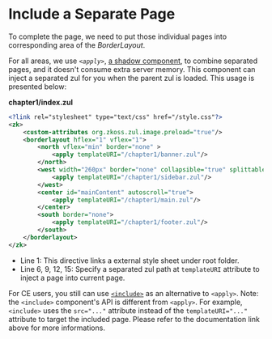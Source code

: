 # Include a Separate Page

To complete the page, we need to put those individual pages into
corresponding area of the *BorderLayout*.

For all areas, we use *`<apply>`*, [a shadow component]({{site.baseurl}}/zk_essentials/shadow_components/), to combine separated pages, and it doesn't consume extra server memory. This component can inject a separated zul for you when the parent zul is loaded. This usage is presented below:

**chapter1/index.zul**
```xml
<?link rel="stylesheet" type="text/css" href="/style.css"?>
<zk>
	<custom-attributes org.zkoss.zul.image.preload="true"/>
	<borderlayout hflex="1" vflex="1">
		<north vflex="min" border="none" >
			<apply templateURI="/chapter1/banner.zul"/>
		</north>
		<west width="260px" border="none" collapsible="true" splittable="true" minsize="300">
			<apply templateURI="/chapter1/sidebar.zul"/>
		</west>
		<center id="mainContent" autoscroll="true">
			<apply templateURI="/chapter1/main.zul"/>
		</center>
		<south border="none">
			<apply templateURI="/chapter1/footer.zul"/>
		</south>
	</borderlayout>
</zk>
```
-   Line 1: This directive links a external style sheet under root
    folder.
-   Line 6, 9, 12, 15: Specify a separated zul path at `templateURI` attribute to inject a page into current page.

For CE users, you still can use [`<include>`](https://www.zkoss.org/wiki/ZK%20Component%20Reference/Essential%20Components/Include) as an alternative to `<apply>`.
Note: the `<include>` component's API is different from `<apply>`. For example, `<include>` uses the `src="..."` attribute instead of the `templateURI="..."` attribute to target the included page. Please refer to the documentation link above for more informations.
